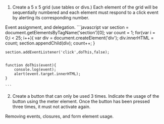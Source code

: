 1. Create a 5 x 5 grid (use tables or divs.) Each element of the grid will be sequentially numbered and each element must respond to a click event by alerting its corresponding number. 

  Event assignment, and delegation.
	```javascript
	var section = document.getElementsByTagName('section')[0];
	var count = 1;
	for(var i = 0;i < 25; i++){
	var div = document.createElement('div');
	div.innerHTML = count;
	section.appendChild(div);
	count++;
	}
	
	section.addEventListener('click',doThis,false);
	
	
	function doThis(event){
		console.log(event);
		alert(event.target.innerHTML);
	}
	
	```


2. Create a button that can only be used 3 times. Indicate the usage of the button using the meter element. Once the button has been pressed three times, it must not activate again. 

  Removing events, closures, and form element usage.  
